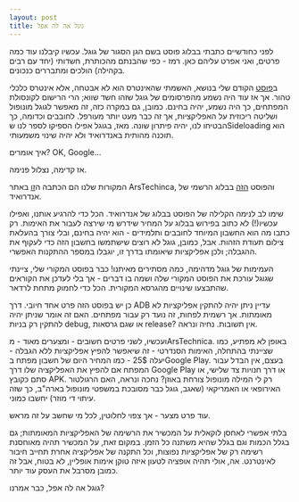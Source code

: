 ```yaml
---
layout: post
title: גוגל אה לה אפל
---
```


לפני כחודשיים כתבתי בבלוג פוסט בשם הגן הסגור של גוגל. עכשיו קיבלנו עוד כמה פרטים, ואני אפרט עליהם כאן. רמז - כפי שהבנתם מהכותרת, חשדותי (יחד עם רבים בקהילה) הולכים ומתבררים כנכונים.



ב[פוסט](https://aiv-dev.com/he-IL/2025/08/15/GoogleWalledGarden/) הקודם שלי בנושא, האשמתי שהאינטרס הוא לא אבטחה, אלא אינטרס כלכלי טהור. אך אז עוד היה נשמע מהפרסומים של גוגל שזהו חשד שווא; הרי הרישום לקונסולת המפתחים, כך היה נשמע, יהיה בחינם. כמובן, גם במקרה כזה, זה מאפשר לגוגל מונופול ושליטה ריכוזית על האפליקציות, אך זה כבר מעט יותר מעורפל. לחובבים וכדומה, כך הבטיחו לנו, יהיה פיתרון שונה.
מאז, בגוגל אפילו הספיקו לספר לנו שSideloading הוא תוכנה מהותית באנדרואיד ולא יהיה שינוי משמעותי.

איך אומרים? OK, Google...


אז קדימה, נצלול פנימה.

המקורות שלנו הם הכתבה ה[זו](https://arstechnica.com/gadgets/2025/10/google-confirms-android-dev-verification-will-have-free-and-paid-tiers-no-public-list-of-devs/) באתר ArsTechinca, והפוסט [הזה](https://android-developers.googleblog.com/2025/09/lets-talk-security-answering-your-top.html?m=1) בבלוג הרשמי של אנדרואיד.

שימו לב לנימה הקלילה של הפוסט בבלוג של אנדרואיד. הכל כדי להרגיע אותנו, ואפילו עכשיו(!) לא כתוב בפירוש בבלוג על המחיר שידרש מי שירצה לעבור את האימות. רק כתבו מה הוא החשבון המיוחד לחובבים ותלמידים - הוא יהיה בחינם, ובלי צורך בהעלאת צילום תעודת הזהות. אבל, כמובן, גוגל לא רוצים שישתמשו בחשבון הזה כדי לעקוף את ההגבלה; ולכן אפליקציות שיאומתו בדרך זו, יוגבלו במספר ההתקנות האפשרי.

העמימות של גוגל מדהימה, כמה מסתירים מאיתנו! כבר בפוסט המקורי שלי, ציינתי שגוגל עורכת את הפוסט המקורי שלה ושמה בו דברים - אך בלי לעדכן את הקוראים שהתבצעו שינויים מהגרסא המקורית. הכל כדי לחמוק מתחת לרדאר.

כן יש בפוסט הזה פרט אחד חיובי. דרך ADB עדיין ניתן יהיה להתקין אפליקציות לא מאומתות. אך רשמית לפחות, זה נועד רק עבור מפתחים. האם זה אומר שניתן יהיה להתקין רק בניות debug, או שגם גרסאות release? אין תשובות. נחיה ונראה.

ועכשיו, לשני פרטים חשובים - ומצערים מאוד - מArsTechnica. באופן לא מפתיע, כמו שציינתי בהתחלה, האימות הסנדרטי - זה שיאפשר להפיץ אפליקציות ללא הגבלה - יעלה 25$ - כמו המחיר היום של חשבון מפתח בGoogle Play. בעצם, אין הבדל עבור המפתח אם להפיץ את האפליקציה שלו דרך Google Play או דרך חנויות צד שלישי, או סתם כקובץ APK. רק לי המילה מונופול צורחת באוזן? נחכה ונראה, האם הרגולטור האירופאי או האמריקאי (שאגב, גוגל כבר מסובכת במשפטי מונופול בארה"ב, כך שזה עיתוי די מוזר) יחשבו כמוני.

עוד פרט מצער - אך צפוי לחלוטין, לכל מי שחשב על זה מראש.

בלתי אפשרי לאחסן לוקאלית על המכשיר את הרשימה של האפליקציות המאומתות; גם בגלל הכמות וגם בגלל שהיא משתנה כל הזמן. במקום זאת, על המכשיר תהיה מאוחסנת רשימה רק של אפליקציות נפוצות, וכל התקנה של אפליקציה אחרת תחייב חיבור לאינטרנט. אה, אולי תהיה אופציה לטעון איזה טוקן אימות אופליין, לא בטוח, אבל זה כמובן מסרבל את העסק עוד יותר.


גוגל אה לה אפל, כבר אמרנו?